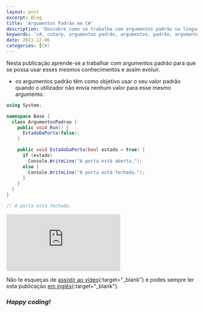 ```yaml
---
layout: post
excerpt: Blog
title: 'Argumentos Padrão em C#'
description: 'Descobre como se trabalha com argumentos padrão na linguagem de programação C#. Obtém respostas às tuas dúvidas com a teoria e os exemplos apresentados.'
keywords: 'c#, csharp, argumentos padrão, argumentos, padrão, argumento, publicação'
date: 2021-12-06
categories: [C#]
---
```


Nesta publicação aprende-se a trabalhar com argumentos padrão para que se possa usar esses mesmos conhecimentos e assim evoluir.

- os argumentos padrão têm como objetivo usar o seu valor padrão quando o utilizador não envia nenhum valor para esse mesmo argumento.

```csharp
using System;

namespace Base {
  class ArgumentosPadrao {
    public void Run() {
      EstadoDaPorta(false);
    }

    public void EstadoDaPorta(bool estado = true) {
      if (estado)
        Console.WriteLine("A porta está aberta.");
      else {
        Console.WriteLine("A porta está fechada.");
      }
    }
  }
}

// A porta está fechada.
```

<div class="video-container">
  <iframe src="https://www.youtube.com/embed/9Dv8IR1Hy5U" frameborder="0" allowfullscreen></iframe>
</div>

Não te esqueças de [assistir ao vídeo](https://youtu.be/9Dv8IR1Hy5U){:target="\_blank"} e podes sempre ler esta publicação [em inglês](https://nelsonsilvadev.com/blog/default-arguments-in-csharp/){:target="\_blank"}.

### _Happy coding!_
